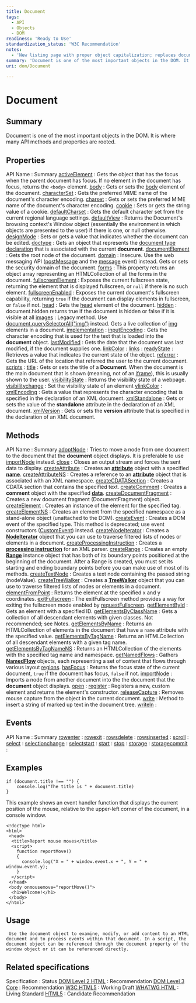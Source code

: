 ```yaml
---
title: Document
tags:
  - API
  - Objects
  - DOM
readiness: 'Ready to Use'
standardization_status: 'W3C Recommendation'
notes:
  - 'New listing page with proper object capitalization; replaces document.'
summary: 'Document is one of the most important objects in the DOM. It is where many API methods and properties are rooted.'
uri: dom/Document

---
```

# Document

## Summary

Document is one of the most important objects in the DOM. It is where many API methods and properties are rooted.

## Properties

API Name
:   Summary
[activeElement](/dom/Document/activeElement)
:   Gets the object that has the focus when the parent document has focus. If no element in the document has focus, returns the `<body>` element.
[body](/dom/Document/body)
:   Gets or sets the [body](/html/elements/body) element of the document.
[characterSet](/dom/Document/characterSet)
:   Gets the preferred MIME name of the document's character encoding.
[charset](/dom/Document/charset)
:   Gets or sets the preferred MIME name of the document's character encoding.
[cookie](/dom/Document/cookie)
:   Sets or gets the string value of a cookie.
[defaultCharset](/dom/Document/defaultCharset)
:   Gets the default character set from the current regional language settings.
[defaultView](/dom/Document/defaultView)
:   Returns the Document's browsing context's Window object (essentially the environment in which objects are presented to the user) if there is one, or null otherwise.
[designMode](/dom/Document/designMode)
:   Sets or gets a value that indicates whether the document can be edited.
[doctype](/dom/Document/doctype)
:   Gets an object that represents the [document type declaration](/html/elements/!DOCTYPE) that is associated with the current **document**.
[documentElement](/dom/Document/documentElement)
:   Gets the root node of the document.
[domain](/dom/Document/domain)
:   Insecure. Use the web messaging API ([postMessage](/dom/Window/postMessage) and the [message](/dom/Window/message) event) instead. Gets or sets the security domain of the document.
[forms](/dom/Document/forms)
:   This property returns an object array representing an HTMLCollection of all the forms in the document.
[fullscreenElement](/dom/Document/fullscreenElement)
:   Exposes the current fullscreen state, returning the element that is displayed fullscreen, or `null` if there is no such element.
[fullscreenEnabled](/dom/Document/fullscreenEnabled)
:   Exposes the current document's fullscreen capability, returning `true` if the document can display elements in fullscreen, or `false` if not.
[head](/dom/Document/head)
:   Gets the [head](/html/elements/head) element of the document.
[hidden](/dom/Document/hidden)
:   document.hidden returns true if the document is hidden or false if it is visible at all
[images](/dom/Document/images)
:   Legacy method. Use [document.querySelectorAll("img")](/css/selectors_api/querySelectorAll) instead. Gets a live collection of [img](/html/elements/img) elements in a document.
[implementation](/dom/Document/implementation)
:
[inputEncoding](/dom/Document/inputEncoding)
:   Gets the character encoding that is used for the text that is loaded into the **document** object.
[lastModified](/dom/Document/lastModified)
:   Gets the date that the document was last modified, if the document supplies one.
[linkColor](/dom/Document/linkColor)
:
[links](/dom/Document/links)
:
[readyState](/dom/Document/readyState)
:   Retrieves a value that indicates the current state of the object.
[referrer](/dom/Document/referrer)
:   Gets the URL of the location that referred the user to the current document.
[scripts](/dom/Document/scripts)
:
[title](/dom/Document/title)
:   Gets or sets the title of a **Document**. When the document is the main document that is shown (meaning, not of an [iframe](/html/elements/iframe)), this is usually shown to the user.
[visibilityState](/dom/Document/visibilityState)
:   Returns the visibility state of a webpage.
[visibilitychange](/dom/Document/visibilitychange)
:   Set the visibility state of an element
[vlinkColor](/dom/Document/vlinkColor)
:
[xmlEncoding](/dom/Document/xmlEncoding)
:   Gets a value that represents the character encoding that is specified in the declaration of an XML document.
[xmlStandalone](/dom/Document/xmlStandalone)
:   Gets or sets the value of the **standalone** attribute in the declaration of an XML document.
[xmlVersion](/dom/Document/xmlVersion)
:   Gets or sets the **version** attribute that is specified in the declaration of an XML document.

## Methods

API Name
:   Summary
[adoptNode](/dom/Document/adoptNode)
:   Tries to move a node from one document to the document that the **document** object displays. It is preferable to use [importNode](/dom/Document/importNode) instead.
[close](/dom/Document/close)
:   Closes an output stream and forces the sent data to display.
[createAttribute](/dom/Document/createAttribute)
:   Creates an [**attribute**](/html/attributes) object with a specified [**name**](/html/attributes/name).
[createAttributeNS](/dom/Document/createAttributeNS)
:   Creates a reference to an [**attribute**](/html/attributes) object that is associated with an XML namespace.
[createCDATASection](/dom/Document/createCDATASection)
:   Creates a CDATA section that contains the specified text.
[createComment](/dom/Document/createComment)
:   Creates a **comment** object with the specified [**data**](/html/attributes/data).
[createDocumentFragment](/dom/Document/createDocumentFragment)
:   Creates a new document fragment (DocumentFragment) object.
[createElement](/dom/Document/createElement)
:   Creates an instance of the element for the specified tag.
[createElementNS](/dom/Document/createElementNS)
:   Creates an element from the specified namespace as a stand-alone object (unattached to the DOM).
[createEvent](/dom/Document/createEvent)
:   Creates a DOM event of the specified type. This method is deprecated; use event constructors ([CustomEvent](/dom/CustomEvent)) instead.
[createNodeIterator](/dom/Document/createNodeIterator)
:   Creates a [**NodeIterator**](/dom/NodeIterator) object that you can use to traverse filtered lists of nodes or elements in a document.
[createProcessingInstruction](/dom/Document/createProcessingInstruction)
:   Creates a [**processing instruction**](/dom/ProcessingInstruction) for an XML parser.
[createRange](/dom/Document/createRange)
:   Creates an empty [**Range**](/dom/Range) instance object that has both of its boundary points positioned at the beginning of the document. After a Range is created, you must set its starting and ending boundary points before you can make use of most of its methods.
[createTextNode](/dom/Document/createTextNode)
:   Creates a text node containing the passed string (nodeValue).
[createTreeWalker](/dom/Document/createTreeWalker)
:   Creates a [**TreeWalker**](/dom/TreeWalker) object that you can use to traverse filtered lists of nodes or elements in a document.
[elementFromPoint](/dom/Document/elementFromPoint)
:   Returns the element at the specified x and y coordinates.
[exitFullscreen](/dom/Document/exitFullscreen)
:   The exitFullscreen method provides a way for exiting the fullscreen mode enabled by [requestFullscreen](/dom/Element/requestFullscreen).
[getElementById](/dom/Document/getElementById)
:   Gets an element with a specified ID.
[getElementsByClassName](/dom/Document/getElementsByClassName)
:   Gets a collection of all descendant elements with given classes. Not recommended; see Notes.
[getElementsByName](/dom/Document/getElementsByName)
:   Returns an HTMLCollection of elements in the document that have a `name` attribute with the specified value.
[getElementsByTagName](/dom/Document/getElementsByTagName)
:   Returns an HTMLCollection of all descendant elements with a given tag name.
[getElementsByTagNameNS](/dom/Document/getElementsByTagNameNS)
:   Returns an HTMLCollection of the elements with the specified tag name and namespace.
[getNamedFlows](/dom/Document/getNamedFlows)
:   Gathers [**NamedFlow**](/apis/css-regions/NamedFlow) objects, each representing a set of content that flows through various layout [regions](/css/concepts/region).
[hasFocus](/dom/Document/hasFocus)
:   Returns the focus state of the current document, `true` if the document has focus, `false` if not.
[importNode](/dom/Document/importNode)
:   Imports a node from another document into the the document that the **document** object displays.
[open](/dom/Document/open)
:
[register](/dom/Document/register)
:   Registers a new, custom element and returns the element's constructor.
[releaseCapture](/dom/Document/releaseCapture)
:   Removes mouse capture from the object in the current document.
[write](/dom/Document/write)
:   Method to insert a string of marked up text in the document tree.
[writeln](/dom/Document/writeln)
:

## Events

API Name
:   Summary
[rowenter](/dom/Document/rowenter)
:
[rowexit](/dom/Document/rowexit)
:
[rowsdelete](/dom/Document/rowsdelete)
:
[rowsinserted](/dom/Document/rowsinserted)
:
[scroll](/dom/Document/scroll)
:
[select](/dom/Document/select)
:
[selectionchange](/dom/Document/selectionchange)
:
[selectstart](/dom/Document/selectstart)
:
[start](/dom/Document/start)
:
[stop](/dom/Document/stop)
:
[storage](/dom/Document/storage)
:
[storagecommit](/dom/Document/storagecommit)
:

## Examples

``` {.js}
if (document.title !== "") {
    console.log("The title is " + document.title)
}
```

This example shows an event handler function that displays the current position of the mouse, relative to the upper-left corner of the document, in a console window.

``` {.html}
<!doctype html>
<html>
 <head>
  <title>Report mouse moves</title>
  <script>
    function reportMove()
    {
      console.log("X = " + window.event.x + ", Y = " + window.event.y);
    }
  </script>
 </head>
 <body onmousemove="reportMove()">
  <h1>Welcome!</h1>
 </body>
</html>
```

## Usage

     Use the document object to examine, modify, or add content to an HTML document and to process events within that document. In a script, the document object can be referenced through the document property of the window object or it can be referenced directly.

## Related specifications

Specification
:   Status
[DOM Level 2 HTML](http://www.w3.org/TR/DOM-Level-2-HTML)
:   Recommendation
[DOM Level 3 Core](http://www.w3.org/TR/2004/REC-DOM-Level-3-Core-20040407)
:   Recommendation
[W3C HTML5](http://www.w3.org/TR/html5/)
:   Working Draft
[WHATWG HTML](http://www.whatwg.org/specs/web-apps/current-work/multipage/)
:   Living Standard
[HTML5](http://www.w3.org/TR/html5/dom.html)
:   Candidate Recommendation

